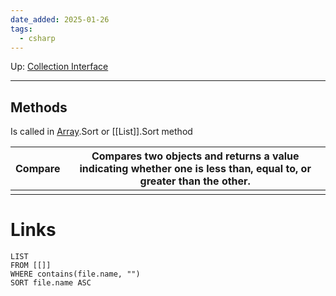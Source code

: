 ```yaml
---
date_added: 2025-01-26
tags:
  - csharp
---
```

Up: [Collection Interface](Collection%20Interface.md)
___
## Methods

Is called in [Array](Array.md).Sort or [[List]].Sort method

| Compare | Compares two objects and returns a value indicating whether one is less than, equal to, or greater than the other. |
| ------- | ------------------------------------------------------------------------------------------------------------------ |
|         |                                                                                                                    |

# Links
```dataview
LIST
FROM [[]]
WHERE contains(file.name, "")
SORT file.name ASC
```
